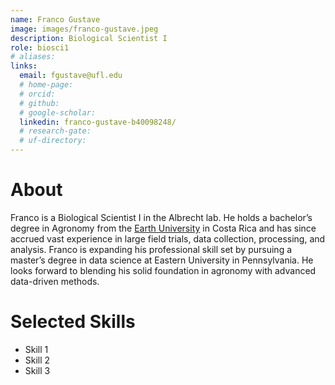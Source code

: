```yaml
---
name: Franco Gustave
image: images/franco-gustave.jpeg
description: Biological Scientist I
role: biosci1
# aliases:
links:
  email: fgustave@ufl.edu
  # home-page: 
  # orcid: 
  # github: 
  # google-scholar: 
  linkedin: franco-gustave-b40098248/
  # research-gate: 
  # uf-directory:
---
```

# About
Franco is a Biological Scientist I in the Albrecht lab. He holds a bachelor’s degree in Agronomy from the [Earth University](https://www.earth.ac.cr/en/) in Costa Rica and has since accrued vast experience in large field trials, data collection, processing, and analysis. Franco is expanding his professional skill set by pursuing a master’s degree in data science at Eastern University in Pennsylvania. He looks forward to blending his solid foundation in agronomy with advanced data-driven methods.

# Selected Skills
* Skill 1
* Skill 2
* Skill 3